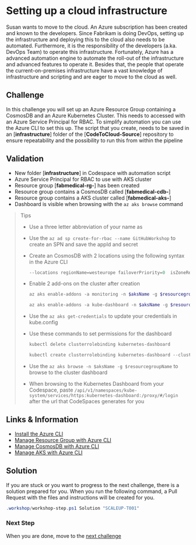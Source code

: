 # Setting up a cloud infrastructure

Susan wants to move to the cloud. An Azure subscription has been created and known to the developers. Since Fabrikam is doing DevOps, setting up the infrastructure and deploying this to the cloud also needs to be automated. Furthermore, it is the responsibility of the developers (a.ka. DevOps Team) to operate this infrastructure. Fortunately, Azure has a advanced automation engine to automate the roll-out of the infrastructure and advanced features to operate it. Besides that, the people that operate the current-on-premises infrastructure have a vast knowledge of infrastructure and scripting and are eager to move to the cloud as well.

## Challenge

In this challenge you will set up an Azure Resource Group containing a CosmosDB and an Azure Kubernetes Cluster. This needs to accessed with an Azure Service Principal for RBAC. To simplify automation you can use the Azure CLI to set this up. The script that you create, needs to be saved in an [**infrastructure**] folder of the [**CodeToCloud-Source**] repository to ensure repeatability and the possibility to run this from within the pipeline

## Validation

* New folder [**infrastructure**] in Codespace with automation script
* Azure Service Principal for RBAC to use with AKS cluster
* Resource group [**fabmedical-rg-<studentsuffix>**] has been created
* Resource group contains a CosmosDB called [**fabmedical-cdb-<studentsuffix>**]
* Resource group contains a AKS cluster called [**fabmedical-aks-<studentsuffix>**]
* Dashboard is visible when browsing with the `az aks browse` command

> Tips
>
> * Use a three letter abbreviation of your name as <studentsuffix> 
> * Use the `az ad sp create-for-rbac --name GitHubWorkshop` to create an SPN and save the appId and secret
> * Create an CosmosDB with 2 locations using the following syntax in the Azure CLI 
>
>    ```Powershell
>    --locations regionName=westeurope failoverPriority=0  isZoneRedundant=False --locations regionName=northeurope failoverPriority=1 isZoneRedundant=True  enable-multiple-write-locations 
>    ```
>
>* Enable 2 add-ons on the cluster after creation
>
>    ```Powershell
>    az aks enable-addons -a monitoring -n $aksName -g $resourcegroupName
>
>    az aks enable-addons -a kube-dashboard -n $aksName -g $resourcegroupName
>    ```
>
> * Use the `az aks get-credentials` to update your credentials in kube.config
> * Use these commands to set permissions for the dashboard
> 
>    ```powershell
>    kubectl delete clusterrolebinding kubernetes-dashboard 
>
>    kubectl create clusterrolebinding kubernetes-dashboard --clusterrole=cluster-admin --serviceaccount=kube-system:kubernetes-dashboard --user=clusterUser
>     ```
>
> * Use the `az aks browse -n $aksName -g $resourcegroupName` to browse to the cluster dashboard
>
> * When browsing to the Kubernetes Dashboard from your Codespace, paste `/api/v1/namespaces/kube-system/services/https:kubernetes-dashboard:/proxy/#/login` after the url that CodeSpaces generates for you

## Links & Information

* [Install the Azure CLI](https://docs.microsoft.com/en-us/cli/azure/install-azure-cli?view=azure-cli-latest)
* [Manage Resource Group with Azure CLI](https://docs.microsoft.com/en-us/cli/azure/group?view=azure-cli-latest)
* [Manage CosmosDB with Azure CLI](https://docs.microsoft.com/en-us/cli/azure/cosmosdb?view=azure-cli-latest)
* [Manage AKS with Azure CLI](https://docs.microsoft.com/en-us/cli/azure/aks?view=azure-cli-latest)

## Solution

If you are stuck or you want to progress to the next challenge, there is a solution prepared for you. When you run the following command, a Pull Request with the files and instructions will be created for you. 

```powershell
.workshop/workshop-step.ps1 Solution "SCALEUP-T001"
```

### Next Step
When you are done, move to the [next challenge](SCALEUP-T002.md)
